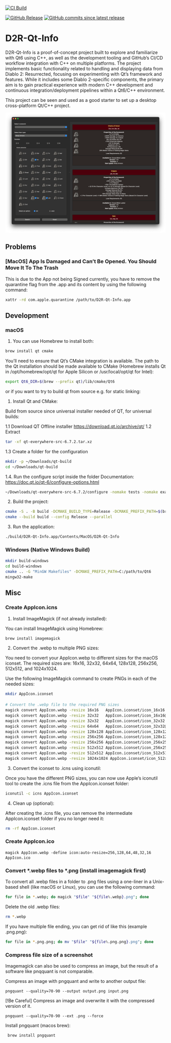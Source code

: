 [![CI Build](https://github.com/FlorianDe/d2r-qt-info/actions/workflows/build.yml/badge.svg)](https://github.com/FlorianDe/d2r-qt-info/actions/workflows/build.yml)

[![GitHub Release](https://img.shields.io/github/v/release/FlorianDe/d2r-qt-info?label=Version)](https://github.com/FlorianDe/d2r-qt-info/releases)
[![GitHub commits since latest release](https://img.shields.io/github/commits-since/FlorianDe/d2r-qt-info/latest)
](https://github.com/FlorianDe/d2r-qt-info/commits/main/)

# D2R-Qt-Info

D2R-Qt-Info is a proof-of-concept project built to explore and familiarize with Qt6 using C++, as well as the
development tooling and GitHub’s CI/CD workflow integration with C++ on multiple platforms. The project implements basic
functionality related to handling and displaying data from Diablo 2: Resurrected, focusing on experimenting with Qt’s
framework and features. While it
includes some Diablo 2-specific components, the primary aim is to gain practical experience with modern C++ development
and continuous integration/deployment pipelines within a Qt6/C++ environment.

This project can be seen and used as a good starter to set up a desktop cross-platform Qt/C++ project.

![Screenshot App on MacOS Dark Mode](.github/docs/resources/images/Screenshot_MacOS_Dark.png)

## Problems

### [MacOS] App Is Damaged and Can’t Be Opened. You Should Move It To The Trash

This is due to the App not being Signed currently, you have to remove the quarantine flag from the .app and its content
by using the following command:

```bash
xattr -rd com.apple.quarantine /path/to/D2R-Qt-Info.app
```

## Development

### macOS

1. You can use Homebrew to install both:

```bash
brew install qt cmake
```

You’ll need to ensure that Qt’s CMake integration is available. The path to the Qt installation should be made available
to CMake (Homebrew installs Qt in /opt/homebrew/opt/qt for Apple Silicon or /usr/local/opt/qt for Intel):

```bash
export Qt6_DIR=$(brew --prefix qt)/lib/cmake/Qt6
````

or if you want to try to build qt from source e.g. for static linking:

1. Install Qt and CMake:

Build from source since universal installer needed of QT, for universal builds:

1.1 Download QT Offline installer https://download.qt.io/archive/qt/
1.2 Extract

```bash
tar -xf qt-everywhere-src-6.7.2.tar.xz
```

1.3 Create a folder for the configuration

```bash
mkdir -p ~/Downloads/qt-build
cd ~/Downloads/qt-build
```

1.4. Run the configure script inside the folder
Documentation: https://doc.qt.io/qt-6/configure-options.html

```bash
~/Downloads/qt-everywhere-src-6.7.2/configure -nomake tests -nomake examples -skip qtwebengine -prefix /usr/local/qt6 -- -DCMAKE_OSX_ARCHITECTURES="x86_64;arm64"
```

2. Build the project:

```bash
cmake -S . -B build -DCMAKE_BUILD_TYPE=Release -DCMAKE_PREFIX_PATH=$(brew --prefix qt)
cmake --build build --config Release --parallel
```

3. Run the application:

```bash
./build/D2R-Qt-Info.app/Contents/MacOS/D2R-Qt-Info
```

### Windows (Native Windows Build)

```bash
mkdir build-windows
cd build-windows
cmake .. -G "MinGW Makefiles" -DCMAKE_PREFIX_PATH=C:/path/to/Qt6
mingw32-make
```

## Misc

### Create AppIcon.icns

1. Install ImageMagick (if not already installed):

You can install ImageMagick using Homebrew:

```bash
brew install imagemagick
```

2. Convert the .webp to multiple PNG sizes:

You need to convert your AppIcon.webp to different sizes for the macOS iconset. The required sizes are: 16x16, 32x32,
64x64, 128x128, 256x256, 512x512, and 1024x1024.

Use the following ImageMagick command to create PNGs in each of the needed sizes:

```bash
mkdir AppIcon.iconset

# Convert the .webp file to the required PNG sizes
magick convert AppIcon.webp -resize 16x16   AppIcon.iconset/icon_16x16.png
magick convert AppIcon.webp -resize 32x32   AppIcon.iconset/icon_16x16@2x.png
magick convert AppIcon.webp -resize 32x32   AppIcon.iconset/icon_32x32.png
magick convert AppIcon.webp -resize 64x64   AppIcon.iconset/icon_32x32@2x.png
magick convert AppIcon.webp -resize 128x128 AppIcon.iconset/icon_128x128.png
magick convert AppIcon.webp -resize 256x256 AppIcon.iconset/icon_128x128@2x.png
magick convert AppIcon.webp -resize 256x256 AppIcon.iconset/icon_256x256.png
magick convert AppIcon.webp -resize 512x512 AppIcon.iconset/icon_256x256@2x.png
magick convert AppIcon.webp -resize 512x512 AppIcon.iconset/icon_512x512.png
magick convert AppIcon.webp -resize 1024x1024 AppIcon.iconset/icon_512x512@2x.png
```

3. Convert the iconset to .icns using iconutil:

Once you have the different PNG sizes, you can now use Apple’s iconutil tool to create the .icns file from the
AppIcon.iconset folder:

```bash
iconutil -c icns AppIcon.iconset
```

4. Clean up (optional):

After creating the .icns file, you can remove the intermediate AppIcon.iconset folder if you no longer need it:

```bash
rm -rf AppIcon.iconset
```

### Create AppIcon.ico

```
magick AppIcon.webp -define icon:auto-resize=256,128,64,48,32,16 AppIcon.ico
```

### Convert *.webp files to *.png (install imagemagick first)

To convert all .webp files in a folder to .png files using a one-liner in a Unix-based shell (like macOS or Linux), you
can use the following command:

```bash
for file in *.webp; do magick "$file" "${file%.webp}.png"; done
```

Delete the old .webp files:

```bash
rm *.webp
```

If you have multiple file ending, you can get rid of like this (example .png.png):

```bash
for file in *.png.png; do mv "$file" "${file%.png.png}.png"; done
```

### Compress file size of a screenshot

Imagemagick can also be used to compress an image, but the result of a software like pnqquant is not comparable.

Compress an image with pngquant and write to another output file:

```
pngquant --quality=70-90 --output output.png input.png
```

[!Be Careful] Compress an image and overwrite it with the compressed version of it.

```
pngquant --quality=70-90 --ext .png --force 
```

Install pngquant (macos brew):

```bash
 brew install pngquant
```
